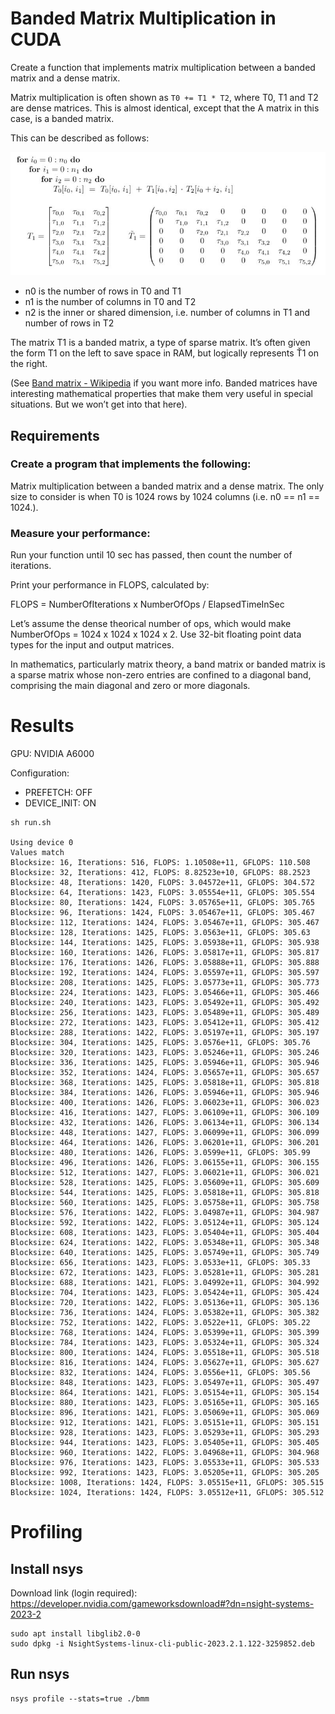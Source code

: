 # Banded Matrix Multiplication in CUDA
Create a function that implements matrix multiplication between a banded matrix and a dense matrix.

Matrix multiplication is often shown as `T0 += T1 * T2`, where T0, T1 and T2 are dense matrices. This is almost identical, except that the A matrix in this case, is a banded matrix.

This can be described as follows:

![banded_matmul](img/banded_matmul.png)

* n0 is the number of rows in T0 and T1
* n1 is the number of columns in T0 and T2
* n2 is the inner or shared dimension, i.e. number of columns in T1 and number of rows in T2

The matrix T1 is a banded matrix, a type of sparse matrix. It’s often given the form T1 on the left to save space in RAM, but logically represents Ť1 on the right.

(See [Band matrix - Wikipedia]() if you want more info. Banded matrices have interesting mathematical properties that make them very useful in special situations. But we won’t get into that here).

## Requirements

### Create a program that implements the following:

Matrix multiplication between a banded matrix and a dense matrix. The only size to consider is when T0 is 1024 rows by 1024 columns (i.e. n0 == n1 == 1024.).

### Measure your performance:

Run your function until 10 sec has passed, then count the number of iterations.

Print your performance in FLOPS, calculated by:

FLOPS = NumberOfIterations x NumberOfOps / ElapsedTimeInSec

Let’s assume the dense theorical number of ops, which would make NumberOfOps = 1024 x 1024 x 1024 x 2.
Use 32-bit floating point data types for the input and output matrices.

In mathematics, particularly matrix theory, a band matrix or banded matrix is a sparse matrix whose non-zero entries are confined to a diagonal band, comprising the main diagonal and zero or more diagonals.

# Results

GPU: NVIDIA A6000

Configuration:
* PREFETCH: OFF
* DEVICE_INIT: ON

```shell
sh run.sh 

Using device 0
Values match
Blocksize: 16, Iterations: 516, FLOPS: 1.10508e+11, GFLOPS: 110.508
Blocksize: 32, Iterations: 412, FLOPS: 8.82523e+10, GFLOPS: 88.2523
Blocksize: 48, Iterations: 1420, FLOPS: 3.04572e+11, GFLOPS: 304.572
Blocksize: 64, Iterations: 1423, FLOPS: 3.05554e+11, GFLOPS: 305.554
Blocksize: 80, Iterations: 1424, FLOPS: 3.05765e+11, GFLOPS: 305.765
Blocksize: 96, Iterations: 1424, FLOPS: 3.05467e+11, GFLOPS: 305.467
Blocksize: 112, Iterations: 1424, FLOPS: 3.05467e+11, GFLOPS: 305.467
Blocksize: 128, Iterations: 1425, FLOPS: 3.0563e+11, GFLOPS: 305.63
Blocksize: 144, Iterations: 1425, FLOPS: 3.05938e+11, GFLOPS: 305.938
Blocksize: 160, Iterations: 1426, FLOPS: 3.05817e+11, GFLOPS: 305.817
Blocksize: 176, Iterations: 1426, FLOPS: 3.05888e+11, GFLOPS: 305.888
Blocksize: 192, Iterations: 1424, FLOPS: 3.05597e+11, GFLOPS: 305.597
Blocksize: 208, Iterations: 1425, FLOPS: 3.05773e+11, GFLOPS: 305.773
Blocksize: 224, Iterations: 1423, FLOPS: 3.05466e+11, GFLOPS: 305.466
Blocksize: 240, Iterations: 1423, FLOPS: 3.05492e+11, GFLOPS: 305.492
Blocksize: 256, Iterations: 1423, FLOPS: 3.05489e+11, GFLOPS: 305.489
Blocksize: 272, Iterations: 1423, FLOPS: 3.05412e+11, GFLOPS: 305.412
Blocksize: 288, Iterations: 1422, FLOPS: 3.05197e+11, GFLOPS: 305.197
Blocksize: 304, Iterations: 1425, FLOPS: 3.0576e+11, GFLOPS: 305.76
Blocksize: 320, Iterations: 1423, FLOPS: 3.05246e+11, GFLOPS: 305.246
Blocksize: 336, Iterations: 1425, FLOPS: 3.05946e+11, GFLOPS: 305.946
Blocksize: 352, Iterations: 1424, FLOPS: 3.05657e+11, GFLOPS: 305.657
Blocksize: 368, Iterations: 1425, FLOPS: 3.05818e+11, GFLOPS: 305.818
Blocksize: 384, Iterations: 1426, FLOPS: 3.05946e+11, GFLOPS: 305.946
Blocksize: 400, Iterations: 1426, FLOPS: 3.06023e+11, GFLOPS: 306.023
Blocksize: 416, Iterations: 1427, FLOPS: 3.06109e+11, GFLOPS: 306.109
Blocksize: 432, Iterations: 1426, FLOPS: 3.06134e+11, GFLOPS: 306.134
Blocksize: 448, Iterations: 1427, FLOPS: 3.06099e+11, GFLOPS: 306.099
Blocksize: 464, Iterations: 1426, FLOPS: 3.06201e+11, GFLOPS: 306.201
Blocksize: 480, Iterations: 1426, FLOPS: 3.0599e+11, GFLOPS: 305.99
Blocksize: 496, Iterations: 1426, FLOPS: 3.06155e+11, GFLOPS: 306.155
Blocksize: 512, Iterations: 1427, FLOPS: 3.06021e+11, GFLOPS: 306.021
Blocksize: 528, Iterations: 1425, FLOPS: 3.05609e+11, GFLOPS: 305.609
Blocksize: 544, Iterations: 1425, FLOPS: 3.05818e+11, GFLOPS: 305.818
Blocksize: 560, Iterations: 1425, FLOPS: 3.05758e+11, GFLOPS: 305.758
Blocksize: 576, Iterations: 1422, FLOPS: 3.04987e+11, GFLOPS: 304.987
Blocksize: 592, Iterations: 1422, FLOPS: 3.05124e+11, GFLOPS: 305.124
Blocksize: 608, Iterations: 1423, FLOPS: 3.05404e+11, GFLOPS: 305.404
Blocksize: 624, Iterations: 1422, FLOPS: 3.05348e+11, GFLOPS: 305.348
Blocksize: 640, Iterations: 1425, FLOPS: 3.05749e+11, GFLOPS: 305.749
Blocksize: 656, Iterations: 1423, FLOPS: 3.0533e+11, GFLOPS: 305.33
Blocksize: 672, Iterations: 1423, FLOPS: 3.05281e+11, GFLOPS: 305.281
Blocksize: 688, Iterations: 1421, FLOPS: 3.04992e+11, GFLOPS: 304.992
Blocksize: 704, Iterations: 1423, FLOPS: 3.05424e+11, GFLOPS: 305.424
Blocksize: 720, Iterations: 1422, FLOPS: 3.05136e+11, GFLOPS: 305.136
Blocksize: 736, Iterations: 1424, FLOPS: 3.05382e+11, GFLOPS: 305.382
Blocksize: 752, Iterations: 1422, FLOPS: 3.0522e+11, GFLOPS: 305.22
Blocksize: 768, Iterations: 1424, FLOPS: 3.05399e+11, GFLOPS: 305.399
Blocksize: 784, Iterations: 1423, FLOPS: 3.05324e+11, GFLOPS: 305.324
Blocksize: 800, Iterations: 1424, FLOPS: 3.05518e+11, GFLOPS: 305.518
Blocksize: 816, Iterations: 1424, FLOPS: 3.05627e+11, GFLOPS: 305.627
Blocksize: 832, Iterations: 1424, FLOPS: 3.0556e+11, GFLOPS: 305.56
Blocksize: 848, Iterations: 1423, FLOPS: 3.05497e+11, GFLOPS: 305.497
Blocksize: 864, Iterations: 1421, FLOPS: 3.05154e+11, GFLOPS: 305.154
Blocksize: 880, Iterations: 1423, FLOPS: 3.05165e+11, GFLOPS: 305.165
Blocksize: 896, Iterations: 1421, FLOPS: 3.05069e+11, GFLOPS: 305.069
Blocksize: 912, Iterations: 1421, FLOPS: 3.05151e+11, GFLOPS: 305.151
Blocksize: 928, Iterations: 1423, FLOPS: 3.05293e+11, GFLOPS: 305.293
Blocksize: 944, Iterations: 1423, FLOPS: 3.05405e+11, GFLOPS: 305.405
Blocksize: 960, Iterations: 1422, FLOPS: 3.04968e+11, GFLOPS: 304.968
Blocksize: 976, Iterations: 1423, FLOPS: 3.05533e+11, GFLOPS: 305.533
Blocksize: 992, Iterations: 1423, FLOPS: 3.05205e+11, GFLOPS: 305.205
Blocksize: 1008, Iterations: 1424, FLOPS: 3.05515e+11, GFLOPS: 305.515
Blocksize: 1024, Iterations: 1424, FLOPS: 3.05512e+11, GFLOPS: 305.512
```

# Profiling

## Install nsys
Download link (login required): https://developer.nvidia.com/gameworksdownload#?dn=nsight-systems-2023-2

```shell
sudo apt install libglib2.0-0
sudo dpkg -i NsightSystems-linux-cli-public-2023.2.1.122-3259852.deb
```

## Run nsys

```shell
nsys profile --stats=true ./bmm
```